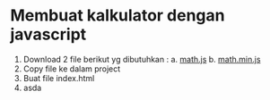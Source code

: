# Membuat kalkulator dengan javascript

1. Download 2 file berikut yg dibutuhkan :
   a. <a href="[github.com/codemetik/calculator_math/math.js](https://raw.githubusercontent.com/codemetik/calculator_math/refs/heads/main/math.js)" download>math.js</a>
   b. <a href="github.com/codemetik/calculator_math/math.min.js" download>math.min.js</a>
2. Copy file ke dalam project
3. Buat file index.html
4. asda
 
